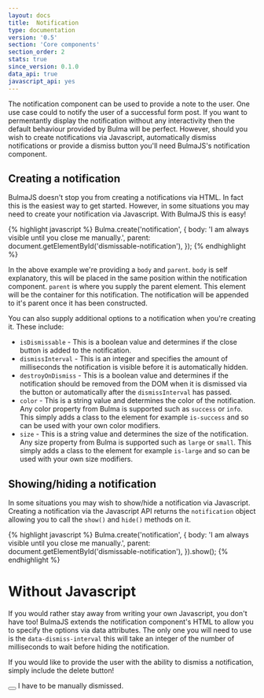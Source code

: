 ```yaml
---
layout: docs
title:  Notification
type: documentation
version: '0.5'
section: 'Core components'
section_order: 2
stats: true
since_version: 0.1.0
data_api: true
javascript_api: yes
---
```


The notification component can be used to provide a note to the user. One use case could to notify the user of a successful form post. If you want to permentantly display the notification without any interactivity then the default behaviour provided by Bulma will be perfect. However, should you wish to create notifications via Javascript, automatically dismiss notifications or provide a dismiss button you'll need BulmaJS's notification component.

## Creating a notification
BulmaJS doesn't stop you from creating a notifications via HTML. In fact this is the easiest way to get started. However, in some situations you may need to create your notification via Javascript. With BulmaJS this is easy!

{% highlight javascript %}
Bulma.create('notification', {
    body: 'I am always visible until you close me manually.',
    parent: document.getElementById('dismissable-notification'),
});
{% endhighlight %}

In the above example we're providing a `body` and `parent`. `body` is self explanatory, this will be placed in the same position within the notification component. `parent` is where you supply the parent element. This element will be the container for this notification. The notification will be appended to it's parent once it has been constructed.

You can also supply additional options to a notification when you're creating it. These include:

- `isDismissable` - This is a boolean value and determines if the close button is added to the notification.
- `dismissInterval` - This is an integer and specifies the amount of milliseconds the notification is visible before it is automatically hidden.
- `destroyOnDismiss` - This is a boolean value and determines if the notification should be removed from the DOM when it is dismissed via the button or automatically after the `dismissInterval` has passed.
- `color` - This is a string value and determines the color of the notification. Any color property from Bulma is supported such as `success` or `info`. This simply adds a class to the element for example `is-success` and so can be used with your own color modifiers.
- `size` - This is a string value and determines the size of the notification. Any size property from Bulma is supported such as `large` or `small`. This simply adds a class to the element for example `is-large` and so can be used with your own size modifiers.

## Showing/hiding a notification
In some situations you may wish to show/hide a notification via Javascript. Creating a notification via the Javascript API returns the `notification` object allowing you to call the `show()` and `hide()` methods on it.

{% highlight javascript %}
Bulma.create('notification', {
    body: 'I am always visible until you close me manually.',
    parent: document.getElementById('dismissable-notification'),
}).show();
{% endhighlight %}

# Without Javascript
If you would rather stay away from writing your own Javascript, you don't have too! BulmaJS extends the notification component's HTML to allow you to specify the options via data attributes. The only one you will need to use is the `data-dismiss-interval` this will take an integer of the number of milliseconds to wait before hiding the notification.

If you would like to provide the user with the ability to dismiss a notification, simply include the delete button!

<div class="notification is-success">
    <button class="delete"></button>
    I have to be manually dismissed.
</div>